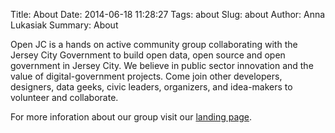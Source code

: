 Title: About
Date: 2014-06-18 11:28:27
Tags: about 
Slug: about
Author: Anna Lukasiak
Summary: About

Open JC is a hands on active community group collaborating with the Jersey City Government to build open data, open source and open government in Jersey City. We believe in public sector innovation and the value of digital-government projects. Come join other developers, designers, data geeks, civic leaders, organizers, and idea-makers to volunteer and collaborate.

For more inforation about our group visit our [landing page][OpenJC Landing].

[OpenJC landing]: http://openjerseycity.org/
